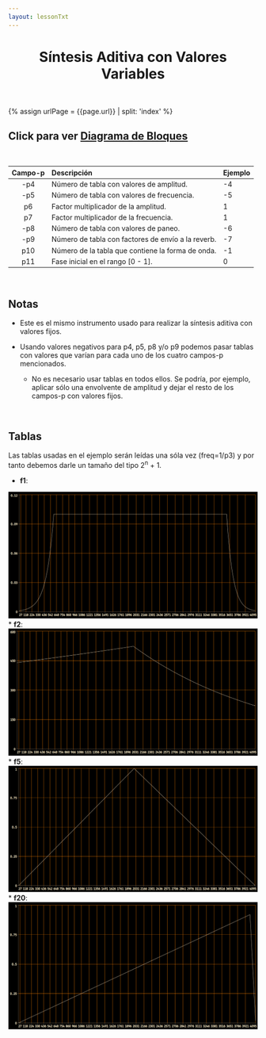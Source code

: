 ```yaml
---
layout: lessonTxt
---
```



# <center>Síntesis Aditiva con Valores Variables</center>

<br>

{% assign urlPage = {{page.url}} | split: 'index' %}

## Click para ver <a href="#" onclick="document.getElementById('loadDiv').style.display='block';">Diagrama de Bloques</a>

<br>

| Campo-p  | Descripción                                       | Ejemplo |
| :------: | :------------------------------------------------ | ------- |
|  -p4     | Número de tabla con valores de amplitud.          |     -4  |
|  -p5     | Número de tabla con valores de frecuencia.        |     -5  |
|   p6     | Factor multiplicador de la amplitud.              |      1  |
|   p7     | Factor multiplicador de la frecuencia.            |      1  |
|  -p8     | Número de tabla con valores de paneo.             |     -6  |
|  -p9     | Número de tabla con factores de envío a la reverb.|     -7  |
|   p10    | Número de la tabla que contiene la forma de onda. |     -1  |
|   p11    | Fase inicial en el rango [0 - 1].                 |      0  |


<br>


## Notas

* Este es el mismo instrumento usado para realizar la síntesis aditiva con valores fijos.
  
* Usando valores negativos para p4, p5, p8 y/o p9 podemos pasar tablas con valores que varían para cada uno de los cuatro campos-p mencionados.

  * No es necesario usar tablas en todos ellos. Se podría, por ejemplo, aplicar sólo una envolvente de amplitud y dejar el resto de los campos-p con valores fijos.
  

<br>

## Tablas

Las tablas usadas en el ejemplo serán leídas una sóla vez (freq=1/p3) y por tanto debemos darle un tamaño del tipo 2<sup>n</sup> + 1.
 * <b>f1</b>:
<img src="{{site.baseurl}}{{urlPage}}/../f1.png">
 * <b>f2</b>:
<img src="{{site.baseurl}}{{urlPage}}/../f2.png">
 * <b>f5</b>:
<img src="{{site.baseurl}}{{urlPage}}/../f5.png">
 * <b>f20</b>:
<img src="{{site.baseurl}}{{urlPage}}/../f20.png">
 
<br>

<script>
function hideDiv() {
    document.getElementById('loadDiv').style.display='none';
}
document.getElementById('loadDiv').innerHTML = "";
document.getElementById('loadDiv').style.background = 'black url({{site.baseurl}}{{urlPage}}/../aditiva_variable.svg) no-repeat center center fixed';
document.getElementById('loadDiv').style.webkitBackgroundSize = '100% 100vh';

document.getElementById('loadDiv').onclick = hideDiv;
</script>




